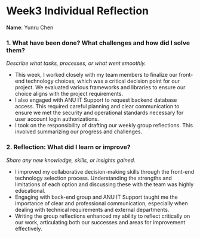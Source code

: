 # Week3 Individual Reflection 
**Name**:  Yunru Chen



### 1. What have been done? What challenges and how did I solve them?
*Describe what tasks, processes, or what went smoothly.*

- This week, I worked closely with my team members to finalize our front-end technology choices, which was a critical decision point for our project. We evaluated various frameworks and libraries to ensure our choice aligns with the project requirements.
- I also engaged with ANU IT Support to request backend database access. This required careful planning and clear communication to ensure we met the security and operational standards necessary for user account login authorizations.
- I took on the responsibility of drafting our weekly group reflections. This involved summarizing our progress and challenges.

### 2. Reflection: What did I learn or improve?
*Share any new knowledge, skills, or insights gained.*

- I improved my collaborative decision-making skills through the front-end technology selection process. Understanding the strengths and limitations of each option and discussing these with the team was highly educational.
- Engaging with back-end group and ANU IT Support taught me the importance of clear and professional communication, especially when dealing with technical requirements and external departments.
- Writing the group reflections enhanced my ability to reflect critically on our work, articulating both our successes and areas for improvement effectively.
